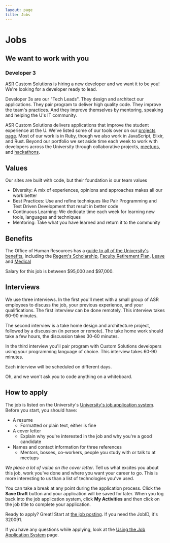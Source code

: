 ```yaml
---
layout: page
title: Jobs
---
```


# Jobs
## We want to work with you

### Developer 3

<a href="http://asr.umn.edu/">ASR</a> Custom Solutions is hiring a new developer and we want it to be you! We're looking for a developer ready to lead.

Developer 3s are our "Tech Leads". They design and architect our applications. They pair program to deliver high quality code. They improve the team's practices. And they improve themselves by mentoring, speaking and helping the U's IT community.

ASR Custom Solutions delivers applications that improve the student experience at the U. We've listed some of our tools over on our [projects page](projects.html). Most of our work is in Ruby, though we also work in JavaScript, Elixir, and Rust. Beyond our portfolio we set aside time each week to work with developers across the University through collaborative projects, <a href="http://code-people.umn.edu/">meetups</a>, and <a href="http://umn.campuscodefest.org/">hackathons</a>.

## Values

Our sites are built with code, but their foundation is our team values

- Diversity: A mix of experiences, opinions and approaches makes all our work better
- Best Practices: Use and refine techniques like Pair Programming and Test Driven Development that result in better code
- Continuous Learning: We dedicate time each week for learning new tools, languages and techniques
- Mentoring: Take what you have learned and return it to the community

## Benefits

The Office of Human Resources has a <a href="https://humanresources.umn.edu/benefits">guide to all of the University's benefits</a>, including the <a href="https://humanresources.umn.edu/benefits/tuition-benefits">Regent's Scholarship</a>, <a href="http://humanresources.umn.edu/employee-benefits/retirement#anchor-auto">Faculty Retirement Plan</a>, <a href="https://humanresources.umn.edu/benefits/vacations-and-leaves">Leave</a> and <a href="https://humanresources.umn.edu/employee-benefits/medical">Medical</a>

Salary for this job is between $95,000 and $97,000.

## Interviews

We use three interviews. In the first you'll meet with a small group of ASR employees to discuss the job, your previous experience, and your qualifications. The first interview can be done remotely. This interview takes 60-90 minutes.

The second interview is a take home design and architecture project, followed by a discussion (in person or remote). The take home work should take a few hours, the discussion takes 30-60 minutes.

In the third interview you'll pair program with Custom Solutions developers using your programming language of choice. This interview takes 60-90 minutes.

Each interview will be scheduled on different days.

Oh, and we won't ask you to code anything on a whiteboard.

## How to apply

The job is listed on the University's <a href="https://z.umn.edu/asr_dev3_external">University's job application system</a>. Before you start, you should have:

- A resume
  - Formatted or plain text, either is fine
- A cover letter
  - Explain why you're interested in the job and why you're a good candidate
- Names and contact information for three references
  - Mentors, bosses, co-workers, people you study with or talk to at meetups

*We place a lot of value on the cover letter*. Tell us what excites you about this job, work you've done and where you want your career to go. This is more interesting to us than a list of technologies you've used.

You can take a break at any point during the application process. Click the <strong>Save Draft</strong> button and your application will be saved for later. When you log back into the job application system, click <strong>My Activities</strong> and then click on the job title to complete your application.

Ready to apply? Great! Start at <a href="https://z.umn.edu/asr_dev3_external">the job posting</a>. If you need the JobID, it's 320091.

If you have any questions while applying, look at the <a href="http://humanresources.umn.edu/find-job/using-employment-system">Using the Job Application System</a> page.

